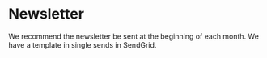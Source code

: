 # Newsletter
We recommend the newsletter be sent at the beginning of each month.
We have a template in single sends in SendGrid.
